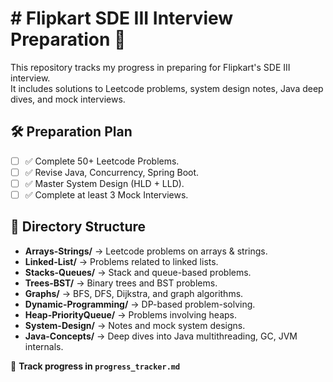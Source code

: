 # # Flipkart SDE III Interview Preparation 🚀

This repository tracks my progress in preparing for Flipkart's SDE III interview.  
It includes solutions to Leetcode problems, system design notes, Java deep dives, and mock interviews.

## 🛠 Preparation Plan
- [ ] ✅ Complete 50+ Leetcode Problems.
- [ ] ✅ Revise Java, Concurrency, Spring Boot.
- [ ] ✅ Master System Design (HLD + LLD).
- [ ] ✅ Complete at least 3 Mock Interviews.

## 📂 Directory Structure
- **Arrays-Strings/** → Leetcode problems on arrays & strings.
- **Linked-List/** → Problems related to linked lists.
- **Stacks-Queues/** → Stack and queue-based problems.
- **Trees-BST/** → Binary trees and BST problems.
- **Graphs/** → BFS, DFS, Dijkstra, and graph algorithms.
- **Dynamic-Programming/** → DP-based problem-solving.
- **Heap-PriorityQueue/** → Problems involving heaps.
- **System-Design/** → Notes and mock system designs.
- **Java-Concepts/** → Deep dives into Java multithreading, GC, JVM internals.

📌 **Track progress in `progress_tracker.md`**
